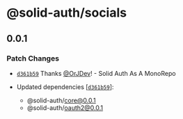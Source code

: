 # @solid-auth/socials

## 0.0.1

### Patch Changes

- [`d361b59`](https://github.com/OrJDev/solid-auth/commit/d361b59e6301d762e449a8e0aefab7c97c19c371) Thanks [@OrJDev](https://github.com/OrJDev)! - Solid Auth As A MonoRepo

- Updated dependencies [[`d361b59`](https://github.com/OrJDev/solid-auth/commit/d361b59e6301d762e449a8e0aefab7c97c19c371)]:
  - @solid-auth/core@0.0.1
  - @solid-auth/oauth2@0.0.1
